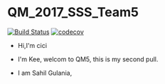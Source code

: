 # QM_2017_SSS_Team5
[![Build Status](https://travis-ci.org/Kee-Wang/QM_2017_SSS_Team5.svg?branch=master)](https://travis-ci.org/Kee-Wang/QM_2017_SSS_Team5)
[![codecov](https://codecov.io/gh/Kee-Wang/QM_2017_SSS_Team5/branch/master/graph/badge.svg)](https://codecov.io/gh/Kee-Wang/QM_2017_SSS_Team5)

* Hi,I'm cici

* I'm Kee, welcom to QM5, this is my second pull.

* I am Sahil Gulania, 


